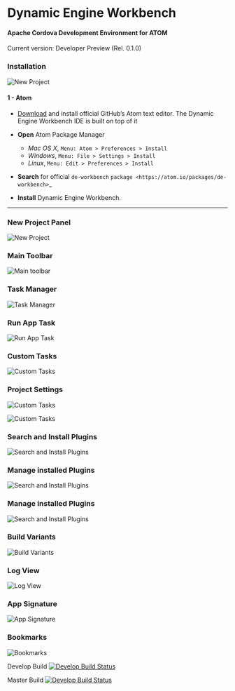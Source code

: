 # Dynamic Engine Workbench
#### Apache Cordova Development Environment for ATOM




Current version: Developer Preview (Rel. 0.1.0)

### Installation
![New Project](./images/de_workbench_installation.png)

#### 1 - Atom
- [Download](https://atom.io) and install official GitHub’s Atom text editor. The Dynamic Engine Workbench IDE is built on top of it

- **Open** Atom Package Manager

    + *Mac OS X*, ``Menu: Atom > Preferences > Install``
    + *Windows*, ``Menu: File > Settings > Install``
    + *Linux*, ``Menu: Edit > Preferences > Install``


- **Search** for official ``de-workbench`` `package <https://atom.io/packages/de-workbench>`_

- **Install** Dynamic Engine Workbench.


---

### New Project Panel
![New Project](./images/new_project.png)

### Main Toolbar
![Main toolbar](./images/main_toolbar.png)

### Task Manager
![Task Manager](./images/task_manager.png)

### Run App Task
![Run App Task](./images/run_app_task.png)

### Custom Tasks
![Custom Tasks](./images/custom_task.png)

### Project Settings
![Custom Tasks](./images/project_settings.png)

![Custom Tasks](./images/project_settings_2.png)

### Search and Install Plugins
![Search and Install Plugins](./images/search_and_install_plugins.png)

### Manage installed Plugins
![Search and Install Plugins](./images/manage_installed_plugins.png)

### Manage installed Plugins
![Search and Install Plugins](./images/manage_installed_plugins.png)

### Build Variants
![Build Variants](./images/build_variants.png)

### Log View
![Log View](./images/log_view.png)

### App Signature
![App Signature](./images/app_signature.png)

### Bookmarks
![Bookmarks](./images/bookmarks.png)


Develop Build
[![Develop Build Status](https://travis-ci.org/github-vipera/de-workbench.svg?branch=develop)](https://travis-ci.org/github-vipera/de-workbench)

Master Build
[![Develop Build Status](https://travis-ci.org/github-vipera/de-workbench.svg?branch=master)](https://travis-ci.org/github-vipera/de-workbench)
